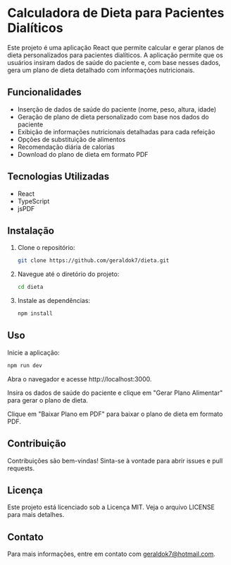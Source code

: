 # Calculadora de Dieta para Pacientes Dialíticos

Este projeto é uma aplicação React que permite calcular e gerar planos de dieta personalizados para pacientes dialíticos. A aplicação permite que os usuários insiram dados de saúde do paciente e, com base nesses dados, gera um plano de dieta detalhado com informações nutricionais.

## Funcionalidades

- Inserção de dados de saúde do paciente (nome, peso, altura, idade)
- Geração de plano de dieta personalizado com base nos dados do paciente
- Exibição de informações nutricionais detalhadas para cada refeição
- Opções de substituição de alimentos
- Recomendação diária de calorias
- Download do plano de dieta em formato PDF

## Tecnologias Utilizadas

- React
- TypeScript
- jsPDF

## Instalação

1. Clone o repositório:

   ```sh
   git clone https://github.com/geraldok7/dieta.git
   ```

2. Navegue até o diretório do projeto:

   ```sh
   cd dieta
   ```

3. Instale as dependências:

   ```sh
   npm install
   ```

## Uso

Inicie a aplicação:

   ```sh
   npm run dev
   ```

Abra o navegador e acesse http://localhost:3000.

Insira os dados de saúde do paciente e clique em "Gerar Plano Alimentar" para gerar o plano de dieta.

Clique em "Baixar Plano em PDF" para baixar o plano de dieta em formato PDF.

## Contribuição

Contribuições são bem-vindas! Sinta-se à vontade para abrir issues e pull requests.

## Licença

Este projeto está licenciado sob a Licença MIT. Veja o arquivo LICENSE para mais detalhes.

## Contato

Para mais informações, entre em contato com geraldok7@hotmail.com.
